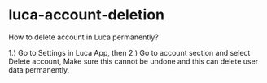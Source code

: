 # luca-account-deletion
How to delete account in Luca permanently?

1.) Go to Settings in Luca App, then
2.) Go to account section and select Delete account, Make sure this cannot be undone and this can delete user data permanently.
